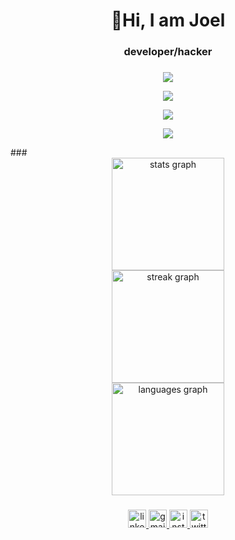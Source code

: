 
<head>
  <link rel="stylesheet" type='text/css' href="https://cdn.jsdelivr.net/gh/devicons/devicon@latest/devicon.min.css" />
  
</head>

          
<h1 align="center">👋Hi, I am Joel</h1>

###

<h3 align="center">developer/hacker</h3>

###

<div align="center">
 <p align="center">
  <a href="https://skillicons.dev">
    <img src="https://skillicons.dev/icons?i=html,css,js,bootstrap,php" />
  </a>
</p>
    
</div>
<div align="center">
 <p align="center">
  <a href="https://skillicons.dev">
    <img src="https://skillicons.dev/icons?i=tailwind,react,nodejs,express,mongodb" />
  </a>
</p>
</div>
</div>
<div align="center">
 <p align="center">
  <a href="https://skillicons.dev">
    <img src="https://skillicons.dev/icons?i=c,java,python,flask,postman" />
  </a>
</p>
</div>
<div align="center">
  <p align="center">
  <a href="https://skillicons.dev">
    <img src="https://skillicons.dev/icons?i=unity,cs,figma,ps,pr" />
  </a>
</p>
</div>
###

<div align="center">
  <img src="https://github-readme-stats.vercel.app/api?username=Helixjoe&hide_title=true&hide_rank=false&show_icons=true&include_all_commits=true&count_private=true&disable_animations=false&theme=codeSTACKr&locale=en&hide_border=true" height="180" alt="stats graph" /> <br>
  <img src="https://streak-stats.demolab.com?user=Helixjoe&locale=en&mode=daily&theme=codeSTACKr&hide_border=true&border_radius=5" height="180" alt="streak graph" /> <br>
  <img src="https://github-readme-stats.vercel.app/api/top-langs?username=Helixjoe&locale=en&hide_title=true&layout=compact&card_width=320&langs_count=5&theme=codeSTACKr&hide_border=true" height="180" alt="languages graph"  />
</div>

###

<div align="center">
  <a href="https://www.linkedin.com/in/joel-john-883132223/" target="_blank">
    <img src="https://img.shields.io/static/v1?message=LinkedIn&logo=linkedin&label=&color=0077B5&logoColor=white&labelColor=&style=for-the-badge" height="29" alt="linkedin logo"  />
  </a>
  <a href="joeljohn5112@gmail.com" target="_blank">
    <img src="https://img.shields.io/static/v1?message=Gmail&logo=gmail&label=&color=D14836&logoColor=white&labelColor=&style=for-the-badge" height="29" alt="gmail logo"  />
  </a>
  <a href="https://www.instagram.com/its_just_joel_john/" target="_blank">
    <img src="https://img.shields.io/static/v1?message=Instagram&logo=instagram&label=&color=E4405F&logoColor=white&labelColor=&style=for-the-badge" height="29" alt="instagram logo"  />
  </a>
  <a href="https://twitter.com/helixjoe5112" target="_blank">
    <img src="https://img.shields.io/static/v1?message=Twitter&logo=twitter&label=&color=1DA1F2&logoColor=white&labelColor=&style=for-the-badge" height="29" alt="twitter logo"  />
  </a>
</div>

